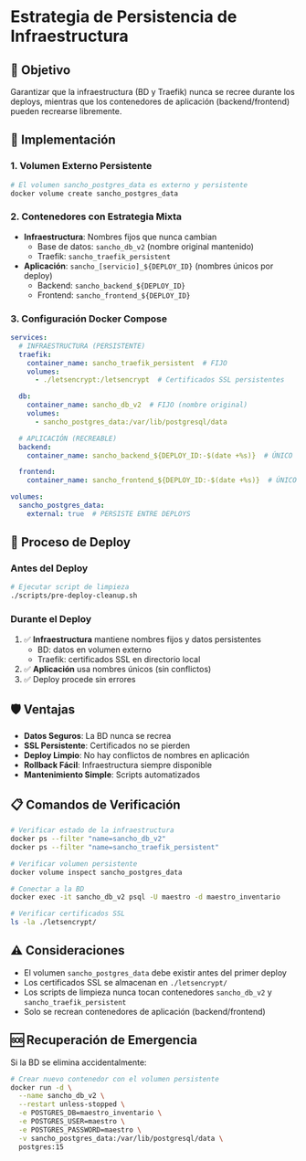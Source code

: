 # Estrategia de Persistencia de Infraestructura

## 🎯 Objetivo
Garantizar que la infraestructura (BD y Traefik) nunca se recree durante los deploys, mientras que los contenedores de aplicación (backend/frontend) pueden recrearse libremente.

## 🔧 Implementación

### 1. Volumen Externo Persistente
```bash
# El volumen sancho_postgres_data es externo y persistente
docker volume create sancho_postgres_data
```

### 2. Contenedores con Estrategia Mixta
- **Infraestructura**: Nombres fijos que nunca cambian
  - Base de datos: `sancho_db_v2` (nombre original mantenido)
  - Traefik: `sancho_traefik_persistent`
- **Aplicación**: `sancho_[servicio]_${DEPLOY_ID}` (nombres únicos por deploy)
  - Backend: `sancho_backend_${DEPLOY_ID}`
  - Frontend: `sancho_frontend_${DEPLOY_ID}`

### 3. Configuración Docker Compose
```yaml
services:
  # INFRAESTRUCTURA (PERSISTENTE)
  traefik:
    container_name: sancho_traefik_persistent  # FIJO
    volumes:
      - ./letsencrypt:/letsencrypt  # Certificados SSL persistentes

  db:
    container_name: sancho_db_v2  # FIJO (nombre original)
    volumes:
      - sancho_postgres_data:/var/lib/postgresql/data

  # APLICACIÓN (RECREABLE)
  backend:
    container_name: sancho_backend_${DEPLOY_ID:-$(date +%s)}  # ÚNICO

  frontend:
    container_name: sancho_frontend_${DEPLOY_ID:-$(date +%s)}  # ÚNICO

volumes:
  sancho_postgres_data:
    external: true  # PERSISTE ENTRE DEPLOYS
```

## 🚀 Proceso de Deploy

### Antes del Deploy
```bash
# Ejecutar script de limpieza
./scripts/pre-deploy-cleanup.sh
```

### Durante el Deploy
1. ✅ **Infraestructura** mantiene nombres fijos y datos persistentes
   - BD: datos en volumen externo
   - Traefik: certificados SSL en directorio local
2. ✅ **Aplicación** usa nombres únicos (sin conflictos)
3. ✅ Deploy procede sin errores

## 🛡️ Ventajas

- **Datos Seguros**: La BD nunca se recrea
- **SSL Persistente**: Certificados no se pierden
- **Deploy Limpio**: No hay conflictos de nombres en aplicación
- **Rollback Fácil**: Infraestructura siempre disponible
- **Mantenimiento Simple**: Scripts automatizados

## 📋 Comandos de Verificación

```bash
# Verificar estado de la infraestructura
docker ps --filter "name=sancho_db_v2"
docker ps --filter "name=sancho_traefik_persistent"

# Verificar volumen persistente
docker volume inspect sancho_postgres_data

# Conectar a la BD
docker exec -it sancho_db_v2 psql -U maestro -d maestro_inventario

# Verificar certificados SSL
ls -la ./letsencrypt/
```

## ⚠️ Consideraciones

- El volumen `sancho_postgres_data` debe existir antes del primer deploy
- Los certificados SSL se almacenan en `./letsencrypt/`
- Los scripts de limpieza nunca tocan contenedores `sancho_db_v2` y `sancho_traefik_persistent`
- Solo se recrean contenedores de aplicación (backend/frontend)

## 🆘 Recuperación de Emergencia

Si la BD se elimina accidentalmente:
```bash
# Crear nuevo contenedor con el volumen persistente
docker run -d \
  --name sancho_db_v2 \
  --restart unless-stopped \
  -e POSTGRES_DB=maestro_inventario \
  -e POSTGRES_USER=maestro \
  -e POSTGRES_PASSWORD=maestro \
  -v sancho_postgres_data:/var/lib/postgresql/data \
  postgres:15
```
